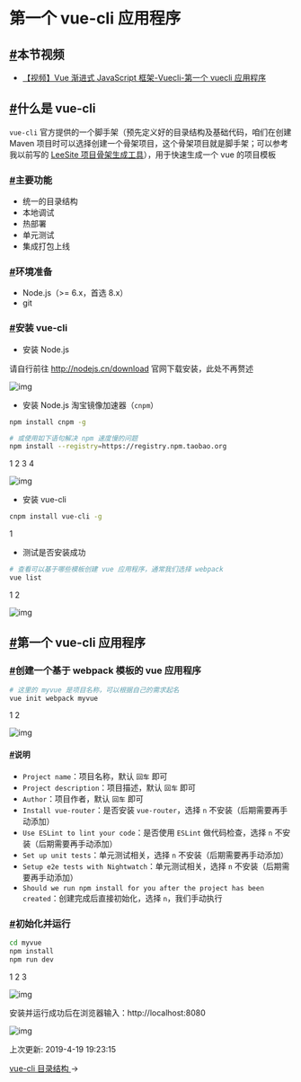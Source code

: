 # 第一个 vue-cli 应用程序

## [#](https://funtl.com/zh/vue-cli/#本节视频)本节视频

- [【视频】Vue 渐进式 JavaScript 框架-Vuecli-第一个 vuecli 应用程序](https://www.bilibili.com/video/av43993793/)

## [#](https://funtl.com/zh/vue-cli/#什么是-vue-cli)什么是 vue-cli

`vue-cli` 官方提供的一个脚手架（预先定义好的目录结构及基础代码，咱们在创建 Maven 项目时可以选择创建一个骨架项目，这个骨架项目就是脚手架；可以参考我以前写的 [LeeSite 项目骨架生成工具](https://github.com/topsale/leesite-archetype-webapp)），用于快速生成一个 vue 的项目模板

### [#](https://funtl.com/zh/vue-cli/#主要功能)主要功能

- 统一的目录结构
- 本地调试
- 热部署
- 单元测试
- 集成打包上线

### [#](https://funtl.com/zh/vue-cli/#环境准备)环境准备

- Node.js（>= 6.x，首选 8.x）
- git

### [#](https://funtl.com/zh/vue-cli/#安装-vue-cli)安装 vue-cli

- 安装 Node.js

请自行前往 http://nodejs.cn/download 官网下载安装，此处不再赘述

![img](https://funtl.com/assets/Lusifer_20181224052651.png)

- 安装 Node.js 淘宝镜像加速器（`cnpm`）

```bash
npm install cnpm -g

# 或使用如下语句解决 npm 速度慢的问题
npm install --registry=https://registry.npm.taobao.org
```

1
2
3
4

![img](https://funtl.com/assets/Lusifer_20181224053021.png)

- 安装 vue-cli

```bash
cnpm install vue-cli -g
```

1

- 测试是否安装成功

```bash
# 查看可以基于哪些模板创建 vue 应用程序，通常我们选择 webpack
vue list
```

1
2

![img](https://funtl.com/assets/Lusifer_20181224053315.png)

## [#](https://funtl.com/zh/vue-cli/#第一个-vue-cli-应用程序-2)第一个 vue-cli 应用程序

### [#](https://funtl.com/zh/vue-cli/#创建一个基于-webpack-模板的-vue-应用程序)创建一个基于 webpack 模板的 vue 应用程序

```bash
# 这里的 myvue 是项目名称，可以根据自己的需求起名
vue init webpack myvue
```

1
2

![img](https://funtl.com/assets/Lusifer_20181224054035.png)

#### [#](https://funtl.com/zh/vue-cli/#说明)说明

- `Project name`：项目名称，默认 `回车` 即可
- `Project description`：项目描述，默认 `回车` 即可
- `Author`：项目作者，默认 `回车` 即可
- `Install vue-router`：是否安装 `vue-router`，选择 `n` 不安装（后期需要再手动添加）
- `Use ESLint to lint your code`：是否使用 `ESLint` 做代码检查，选择 `n` 不安装（后期需要再手动添加）
- `Set up unit tests`：单元测试相关，选择 `n` 不安装（后期需要再手动添加）
- `Setup e2e tests with Nightwatch`：单元测试相关，选择 `n` 不安装（后期需要再手动添加）
- `Should we run npm install for you after the project has been created`：创建完成后直接初始化，选择 `n`，我们手动执行

### [#](https://funtl.com/zh/vue-cli/#初始化并运行)初始化并运行

```bash
cd myvue
npm install
npm run dev
```

1
2
3

![img](https://funtl.com/assets/Lusifer_20181224060151.png)

安装并运行成功后在浏览器输入：http://localhost:8080

![img](https://funtl.com/assets/Lusifer_20181224060413.png)

上次更新: 2019-4-19 19:23:15

[vue-cli 目录结构 ](https://funtl.com/zh/vue-cli/vue-cli-目录结构.html)→